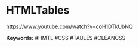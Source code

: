 # HTMLTables

https://www.youtube.com/watch?v=coH1DTkUbNQ

**Keywords:** #HMTL #CSS #TABLES #CLEANCSS
